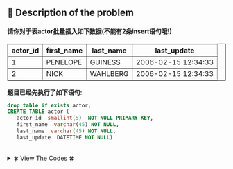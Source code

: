 ## &#128044; Description of the problem

#### 请你对于表actor批量插入如下数据(不能有2条insert语句哦!) 

<table align="center" border="1" cellpadding="2" cellspacing="0">  <tbody>   <tr>    <th>     actor_id    </th>    <th>     first_name    </th>    <th>     last_name    </th>    <th>     last_update    </th>   </tr>  </tbody>  <tbody>   <tr>    <td>     1    </td>    <td>     PENELOPE    </td>    <td>     GUINESS    </td>    <td>     2006-02-15 12:34:33    </td>   </tr>   <tr>    <td>     2    </td>    <td>     NICK    </td>    <td>     WAHLBERG    </td>    <td>     2006-02-15 12:34:33    </td>   </tr>  </tbody> </table>

**题目已经先执行了如下语句:** 

```sql
drop table if exists actor;
CREATE TABLE actor (
   actor_id  smallint(5)  NOT NULL PRIMARY KEY,
   first_name  varchar(45) NOT NULL,
   last_name  varchar(45) NOT NULL,
   last_update  DATETIME NOT NULL)
```

<br>

<details>
<summary>&#127808; View The Codes &#127808;</summary>
  
看见题解处一个小哥的推荐，如何导入百万条数据？
[其中使用Load data infile导入的方法最优](https://blog.nowcoder.net/n/1cadd83c427c4d12b548ac21f038fdc0)
```sql
insert into actor
(actor_id,first_name,last_name,last_update)
VALUES(1,'PENELOPE','GUINESS','2006-02-15 12:34:33'),
      (2,'NICK','WAHLBERG','2006-02-15 12:34:33');
```
</details>